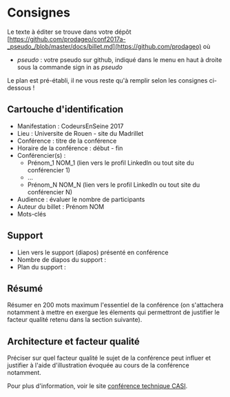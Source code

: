 # Consignes

Le texte à éditer se trouve dans votre dépôt
[https://github.com/prodageo/conf2017a-_pseudo_/blob/master/docs/billet.md](https://github.com/prodageo) où

 - _pseudo_ : votre pseudo sur github, indiqué dans le menu en haut à droite sous la commande sign in as _pseudo_

Le plan est pré-établi, il ne vous reste qu'à remplir selon les consignes ci-dessous !

## Cartouche d'identification

 - Manifestation : CodeursEnSeine 2017
 - Lieu : Universite de Rouen - site du Madrillet
 - Conférence : titre de la conférence
  - Horaire de la conférence : début - fin
 - Conférencier(s) :
   - Prénom_1 NOM_1 (lien vers le profil LinkedIn ou tout site du conférencier 1)
   - ...
   - Prénom_N NOM_N (lien vers le profil LinkedIn ou tout site du conférencier N)
 - Audience : évaluer le nombre de participants
 - Auteur du billet : Prénom NOM
 - Mots-clés

## Support
 - Lien vers le support (diapos) présenté en conférence
 - Nombre de diapos du support :
 - Plan du support :

## Résumé
Résumer en 200 mots maximum l'essentiel de la conférence (on s'attachera notamment à mettre en exergue les élements qui permettront de justifier le facteur qualité retenu dans la section suivante).

## Architecture et facteur qualité
Préciser sur quel facteur qualité le sujet de la conférence peut influer et justifier à l'aide d'illustration évoquée au cours de la conférence notamment.

Pour plus d'information, voir le site [conférence technique CASI](http://prodageo.insa-rouen.fr/casi/confperso/main.html).
